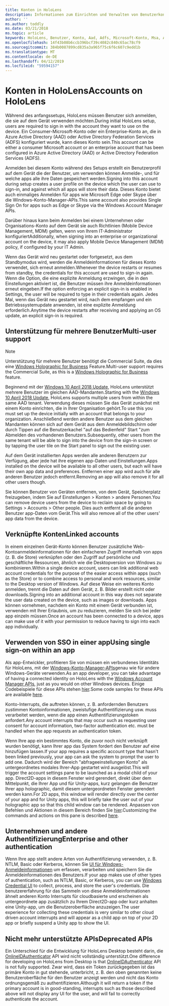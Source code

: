 ```yaml
---
title: Konten in HoloLens
description: Informationen zum Einrichten und Verwalten von Benutzerkonten für HoloLens.
author: ''
ms.author: toddly
ms.date: 03/21/2018
ms.topic: article
keywords: HoloLens, Benutzer, Konto, Aad, Adfs, Microsoft-Konto, Msa, Anmeldeinformationen
ms.openlocfilehash: 14f43b08b6ccb396bcf39c4082c840c65ac78cf9
ms.sourcegitcommit: 384b0087899cd835a3a965f75c6f6c607c9edd1b
ms.translationtype: MT
ms.contentlocale: de-DE
ms.lasthandoff: 04/12/2019
ms.locfileid: "59594157"
---
```

# <a name="accounts-on-hololens"></a><span data-ttu-id="bf2fb-104">Konten in HoloLens</span><span class="sxs-lookup"><span data-stu-id="bf2fb-104">Accounts on HoloLens</span></span>

<span data-ttu-id="bf2fb-105">Während des anfangssetups, HoloLens müssen Benutzer sich anmelden, die sie auf dem Gerät verwenden möchten.</span><span class="sxs-lookup"><span data-stu-id="bf2fb-105">During initial HoloLens setup, users are required to sign in with the account they want to use on the device.</span></span> <span data-ttu-id="bf2fb-106">Ein Consumer-Microsoft-Konto oder ein Enterprise-Konto an, die in Azure Active Directory (AAD) oder Active Directory Federation Services (ADFS) konfiguriert wurde, kann dieses Konto sein.</span><span class="sxs-lookup"><span data-stu-id="bf2fb-106">This account can be either a consumer Microsoft account or an enterprise account that has been configured in Azure Active Directory (AAD) or Active Directory Federation Services (ADFS).</span></span>

<span data-ttu-id="bf2fb-107">Anmelden bei diesem Konto während des Setups erstellt ein Benutzerprofil auf dem Gerät die der Benutzer, um verwenden können Anmelde-, und für welche apps alle ihre Daten gespeichert werden.</span><span class="sxs-lookup"><span data-stu-id="bf2fb-107">Signing into this account during setup creates a user profile on the device which the user can use to sign-in, and against which all apps will store their data.</span></span> <span data-ttu-id="bf2fb-108">Dieses Konto bietet auch einmaliges Anmelden für apps wie Microsoft Edge oder Skype über die Windows-Konto-Manager-APIs.</span><span class="sxs-lookup"><span data-stu-id="bf2fb-108">This same account also provides Single Sign On for apps such as Edge or Skype via the Windows Account Manager APIs.</span></span>

<span data-ttu-id="bf2fb-109">Darüber hinaus kann beim Anmelden bei einem Unternehmen oder Organisations-Konto auf dem Gerät sie auch Richtlinien (Mobile Device Management, MDM) gelten, wenn von Ihrem IT-Administrator konfiguriert</span><span class="sxs-lookup"><span data-stu-id="bf2fb-109">Additionally, when signing into an enterprise or organizational account on the device, it may also apply Mobile Device Management (MDM) policy, if configured by your IT Admin.</span></span>

<span data-ttu-id="bf2fb-110">Wenn das Gerät wird neu gestartet oder fortgesetzt, aus dem Standbymodus wird, werden die Anmeldeinformationen für dieses Konto verwendet, sich erneut anmelden.</span><span class="sxs-lookup"><span data-stu-id="bf2fb-110">Whenever the device restarts or resumes from standby, the credentials for this account are used to sign-in again.</span></span> <span data-ttu-id="bf2fb-111">Wenn die Option, die eine explizite Anmeldung erzwingen, die in den Einstellungen aktiviert ist, die Benutzer müssen ihre Anmeldeinformationen erneut eingeben.</span><span class="sxs-lookup"><span data-stu-id="bf2fb-111">If the option enforcing an explicit sign-in is enabled in Settings, the user will be required to type in their credentials again.</span></span> <span data-ttu-id="bf2fb-112">Jedes Mal, wenn das Gerät neu gestartet wird, nach dem empfangen und ein Betriebssystemupdate anwenden, ist eine explizite Anmeldung erforderlich.</span><span class="sxs-lookup"><span data-stu-id="bf2fb-112">Anytime the device restarts after receiving and applying an OS update, an explicit sign-in is required.</span></span>

## <a name="multi-user-support"></a><span data-ttu-id="bf2fb-113">Unterstützung für mehrere Benutzer</span><span class="sxs-lookup"><span data-stu-id="bf2fb-113">Multi-user support</span></span>

>[!NOTE]
><span data-ttu-id="bf2fb-114">Unterstützung für mehrere Benutzer benötigt die Commercial Suite, da dies eine [Windows Holographic for Business](https://docs.microsoft.com/hololens/hololens-upgrade-enterprise) Feature.</span><span class="sxs-lookup"><span data-stu-id="bf2fb-114">Multi-user support requires the Commercial Suite, as this is a [Windows Holographic for Business](https://docs.microsoft.com/hololens/hololens-upgrade-enterprise) feature.</span></span>

<span data-ttu-id="bf2fb-115">Beginnend mit der [Windows 10 April 2018 Update](release-notes-april-2018.md), HoloLens unterstützt mehrere Benutzer im gleichen AAD-Mandanten.</span><span class="sxs-lookup"><span data-stu-id="bf2fb-115">Starting with the [Windows 10 April 2018 Update](release-notes-april-2018.md), HoloLens supports multiple users from within the same AAD tenant.</span></span> <span data-ttu-id="bf2fb-116">Verwendung dieses müssen Sie das Gerät zunächst mit einem Konto einrichten, die in Ihrer Organisation gehört.</span><span class="sxs-lookup"><span data-stu-id="bf2fb-116">To use this you must set up the device initially with an account that belongs to your organization.</span></span> <span data-ttu-id="bf2fb-117">Anschließend werden andere Benutzer aus dem gleichen Mandanten können sich auf dem Gerät aus dem Anmeldebildschirm oder durch Tippen auf die Benutzerkachel "auf das Bedienfeld" Start "zum Abmelden des vorhandenen Benutzers.</span><span class="sxs-lookup"><span data-stu-id="bf2fb-117">Subsequently, other users from the same tenant will be able to sign into the device from the sign-in screen or by tapping the user tile on the Start panel to sign out the existing user.</span></span> 

<span data-ttu-id="bf2fb-118">Auf dem Gerät installierten Apps werden alle anderen Benutzern zur Verfügung, aber jede hat ihre eigenen app-Daten und Einstellungen.</span><span class="sxs-lookup"><span data-stu-id="bf2fb-118">Apps installed on the device will be available to all other users, but each will have their own app data and preferences.</span></span> <span data-ttu-id="bf2fb-119">Entfernen einer app wird auch für alle anderen Benutzer jedoch entfernt.</span><span class="sxs-lookup"><span data-stu-id="bf2fb-119">Removing an app will also remove it for all other users though.</span></span> 

<span data-ttu-id="bf2fb-120">Sie können Benutzer von Geräten entfernen, von dem Gerät, Speicherplatz freizugeben, indem Sie auf Einstellungen > Konten > andere Personen.</span><span class="sxs-lookup"><span data-stu-id="bf2fb-120">You can remove device users from the device to reclaim space by going to Settings > Accounts > Other people.</span></span> <span data-ttu-id="bf2fb-121">Dies auch entfernt all die anderen Benutzer app-Daten vom Gerät.</span><span class="sxs-lookup"><span data-stu-id="bf2fb-121">This will also remove all of the other users' app data from the device.</span></span> 

## <a name="linked-accounts"></a><span data-ttu-id="bf2fb-122">Verknüpfte Konten</span><span class="sxs-lookup"><span data-stu-id="bf2fb-122">Linked accounts</span></span>

<span data-ttu-id="bf2fb-123">In einem einzelnen Gerät-Konto können Benutzer zusätzliche Web-Kontoanmeldeinformationen für den einfacheren Zugriff innerhalb von apps (z. B. die Store) verknüpfen oder den Zugriff auf persönliche und geschäftliche Ressourcen, ähnlich wie die Desktopversion von Windows zu kombinieren.</span><span class="sxs-lookup"><span data-stu-id="bf2fb-123">Within a single device account, users can link additional web account credentials for the purpose of the easier access within apps (such as the Store) or to combine access to personal and work resources, similar to the Desktop version of Windows.</span></span> <span data-ttu-id="bf2fb-124">Auf diese Weise ein weiteres Konto anmelden, trennt die Daten auf dem Gerät, z. B. Bilder erstellt nicht oder downloads.</span><span class="sxs-lookup"><span data-stu-id="bf2fb-124">Signing into an additional account in this way does not separate the user data created on the device, such as images or downloads.</span></span> <span data-ttu-id="bf2fb-125">Apps können vornehmen, nachdem ein Konto mit einem Gerät verbunden ist, verwenden mit Ihrer Erlaubnis, um zu reduzieren, melden Sie sich bei jeder app einzeln müssen.</span><span class="sxs-lookup"><span data-stu-id="bf2fb-125">Once an account has been connected to a device, apps can make use of it with your permission to reduce having to sign into each app individually.</span></span>

## <a name="using-single-sign-on-within-an-app"></a><span data-ttu-id="bf2fb-126">Verwenden von SSO in einer app</span><span class="sxs-lookup"><span data-stu-id="bf2fb-126">Using single sign-on within an app</span></span>

<span data-ttu-id="bf2fb-127">Als app-Entwickler, profitieren Sie von müssen ein verbundenes Identitäts für HoloLens, mit der [Windows-Konto-Manager-APIs](https://msdn.microsoft.com/library/windows/apps/xaml/windows.security.authentication.web.core.aspx)genau wie für andere Windows-Geräte verwenden.</span><span class="sxs-lookup"><span data-stu-id="bf2fb-127">As an app developer, you can take advantage of having a connected identity on HoloLens with the [Windows Account Manager APIs](https://msdn.microsoft.com/library/windows/apps/xaml/windows.security.authentication.web.core.aspx), just as you would on other Windows devices.</span></span> <span data-ttu-id="bf2fb-128">Einige Codebeispiele für diese APIs stehen [hier](http://go.microsoft.com/fwlink/p/?LinkId=620621).</span><span class="sxs-lookup"><span data-stu-id="bf2fb-128">Some code samples for these APIs are available [here](http://go.microsoft.com/fwlink/p/?LinkId=620621).</span></span>

<span data-ttu-id="bf2fb-129">Konto-Interrupts, die auftreten können, z. B. anfordernden Benutzers zustimmen Kontoinformationen, zweistufige Authentifizierung usw. muss verarbeitet werden, wenn die app einen Authentifizierungstoken anfordert.</span><span class="sxs-lookup"><span data-stu-id="bf2fb-129">Any account interrupts that may occur such as requesting user consent for account information, two-factor authentication etc. must be handled when the app requests an authentication token.</span></span>

<span data-ttu-id="bf2fb-130">Wenn Ihre app ein bestimmtes Konto, die zuvor noch nicht verknüpft wurden benötigt, kann Ihrer app das System fordert den Benutzer auf eine hinzufügen lassen.</span><span class="sxs-lookup"><span data-stu-id="bf2fb-130">If your app requires a specific account type that hasn't been linked previously, your app can ask the system to prompt the user to add one.</span></span> <span data-ttu-id="bf2fb-131">Dadurch wird der Bereich "abfrageeinstellungen Konto" als untergeordnetes modales Ihrer-App gestartet wird ausgelöst.</span><span class="sxs-lookup"><span data-stu-id="bf2fb-131">This will trigger the account settings pane to be launched as a modal child of your app.</span></span> <span data-ttu-id="bf2fb-132">Direct2D-apps in diesem Fenster wird gerendert, direkt über dem Mittelpunkt, die Ihrer App und für Unity-apps, kurz gelangen die Benutzer Ihrer app holographic, damit diesem untergeordneten Fenster gerendert werden kann.</span><span class="sxs-lookup"><span data-stu-id="bf2fb-132">For 2D apps, this window will render directly over the center of your app and for Unity apps, this will briefly take the user out of your holographic app so that this child window can be rendered.</span></span> <span data-ttu-id="bf2fb-133">Anpassen von Befehlen und Aktionen in diesem Bereich finden Sie [hier](https://msdn.microsoft.com/library/windows/apps/windows.ui.applicationsettings.webaccountcommand.aspx).</span><span class="sxs-lookup"><span data-stu-id="bf2fb-133">Customizing the commands and actions on this pane is described [here](https://msdn.microsoft.com/library/windows/apps/windows.ui.applicationsettings.webaccountcommand.aspx).</span></span>

## <a name="enterprise-and-other-authentication"></a><span data-ttu-id="bf2fb-134">Unternehmen und andere Authentifizierung</span><span class="sxs-lookup"><span data-stu-id="bf2fb-134">Enterprise and other authentication</span></span>

<span data-ttu-id="bf2fb-135">Wenn Ihre app stellt andere Arten von Authentifizierung verwenden, z. B. NTLM, Basic oder Kerberos, können Sie [UI für Windows-Anmeldeinformationen](https://msdn.microsoft.com/library/windows/apps/windows.security.credentials.ui.aspx) um erfassen, verarbeiten und speichern Sie die Anmeldeinformationen des Benutzers.</span><span class="sxs-lookup"><span data-stu-id="bf2fb-135">If your app makes use of other types of authentication, such as NTLM, Basic, or Kerberos, you can use [Windows Credential UI](https://msdn.microsoft.com/library/windows/apps/windows.security.credentials.ui.aspx) to collect, process, and store the user's credentials.</span></span> <span data-ttu-id="bf2fb-136">Die benutzererfahrung für das Sammeln von diese Anmeldeinformationen ähnelt anderen Konto Interrupts für cloudbasierte und erscheinen als untergeordnete app zusätzlich zu Ihrem Direct2D-app oder kurz anhalten eine Unity-app, um die Benutzeroberfläche anzuzeigen.</span><span class="sxs-lookup"><span data-stu-id="bf2fb-136">The user experience for collecting these credentials is very similar to other cloud driven account interrupts and will appear as a child app on top of your 2D app or briefly suspend a Unity app to show the UI.</span></span>

## <a name="deprecated-apis"></a><span data-ttu-id="bf2fb-137">Nicht mehr unterstützte APIs</span><span class="sxs-lookup"><span data-stu-id="bf2fb-137">Deprecated APIs</span></span>

<span data-ttu-id="bf2fb-138">Ein Unterschied für die Entwicklung für HoloLens Desktop besteht darin, die [OnlineIDAuthenticator](https://msdn.microsoft.com/library/windows/apps/windows.security.authentication.onlineid.onlineidauthenticator.aspx) API wird nicht vollständig unterstützt.</span><span class="sxs-lookup"><span data-stu-id="bf2fb-138">One difference for developing on HoloLens from Desktop is that [OnlineIDAuthenticator](https://msdn.microsoft.com/library/windows/apps/windows.security.authentication.onlineid.onlineidauthenticator.aspx) API is not fully supported.</span></span> <span data-ttu-id="bf2fb-139">Zwar wird, dass ein Token zurückgegeben ist das primäre Konto in gut stehende, unterbricht, z. B. den oben genannten keine Benutzeroberfläche für den Benutzer anzeigt werden und nicht das Konto ordnungsgemäß zu authentifizieren.</span><span class="sxs-lookup"><span data-stu-id="bf2fb-139">Although it will return a token if the primary account is in good-standing, interrupts such as those described above will not display any UI for the user, and will fail to correctly authenticate the account.</span></span>

